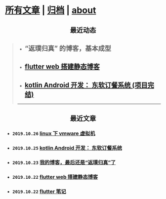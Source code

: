 &nbsp;

# [所有文章](posts.md) | [归档](archive.md) | [about](about.md)


## <center> 最近动态 </center>

> - ## “返璞归真” 的博客，基本成型
> - ## [flutter web 搭建静态博客](flutter/flutter_web/flutter_web搭建静态博客.md)
> - ## [kotlin Android 开发： 东软订餐系统 (项目完结)](https://lzyprime.top/DNUIFoodApp/)
>  ***

## <center> 最近文章 </center>

- ### `2019.10.26` [linux 下 vmware 虚拟机](linux/vmware_install.md)
- ### `2019.10.25` [kotlin Android 开发： 东软订餐系统](https://lzyprime.top/DNUIFoodApp/)
- ### `2019.10.23` [我的博客，最后还是“返璞归真”了](posts/我的博客最后还是返璞归真了.md)
- ### `2019.10.22` [flutter web 搭建静态博客](flutter/flutter_web/flutter_web搭建静态博客.md)
- ### `2019.10.22` [flutter 笔记](flutter/flutter.md)
